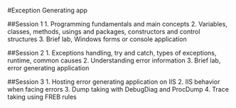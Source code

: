 #Exception Generating app


##Session 1
    1. Programming fundamentals and main concepts
    2. Variables, classes, methods, usings and packages, constructors and control structures
    3. Brief lab, Windows forms or console application

##Session 2
    1. Exceptions handling, try and catch, types of exceptions, runtime, common causes
    2. Understanding error information
    3. Brief lab, error generating application 

##Session 3
    1. Hosting error generating application on IIS
    2. IIS behavior when facing errors
    3. Dump taking with DebugDiag and ProcDump
    4. Trace taking using FREB rules
    
